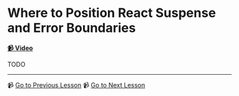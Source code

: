 # Where to Position React Suspense and Error Boundaries

**[📹 Video](https://egghead.io/lessons/react-where-to-position-react-suspense-and-error-boundaries)**

TODO

---

📹 [Go to Previous Lesson](https://egghead.io/lessons/react-refactor-data-fetching-with-useeffect-to-suspense-resources)
📹 [Go to Next Lesson](https://egghead.io/lessons/react-improve-suspense-loading-states-with-usetransition)
